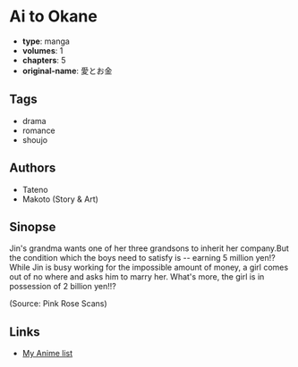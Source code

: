 # Ai to Okane

-   **type**: manga
-   **volumes**: 1
-   **chapters**: 5
-   **original-name**: 愛とお金

## Tags

-   drama
-   romance
-   shoujo

## Authors

-   Tateno
-   Makoto (Story & Art)

## Sinopse

Jin's grandma wants one of her three grandsons to inherit her company.But the condition which the boys need to satisfy is -- earning 5 million yen!? While Jin is busy working for the impossible amount of money, a girl comes out of no where and asks him to marry her. What's more, the girl is in possession of 2 billion yen!!?

(Source: Pink Rose Scans)

## Links

-   [My Anime list](https://myanimelist.net/manga/21107/Ai_to_Okane)
